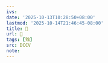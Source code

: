 ```yaml
---
ivs:
date: '2025-10-13T10:28:50+08:00'
lastmod: '2025-10-14T21:46:45-08:00'
title: 􅘼
url: 􅘼
tags: [䳫]
src: DCCV
note:
---
```

